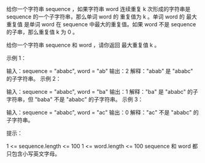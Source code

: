 给你一个字符串 sequence ，如果字符串 word 连续重复 k 次形成的字符串是 sequence 的一个子字符串，那么单词 word 的 重复值为 k 。单词 word 的 最大重复值 是单词 word 在 sequence 中最大的重复值。如果 word 不是 sequence 的子串，那么重复值 k 为 0 。

给你一个字符串 sequence 和 word ，请你返回 最大重复值 k 。

 

示例 1：

输入：sequence = "ababc", word = "ab"
输出：2
解释："abab" 是 "ababc" 的子字符串。
示例 2：

输入：sequence = "ababc", word = "ba"
输出：1
解释："ba" 是 "ababc" 的子字符串，但 "baba" 不是 "ababc" 的子字符串。
示例 3：

输入：sequence = "ababc", word = "ac"
输出：0
解释："ac" 不是 "ababc" 的子字符串。
 

提示：

1 <= sequence.length <= 100
1 <= word.length <= 100
sequence 和 word 都只包含小写英文字母。
